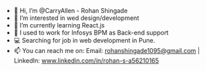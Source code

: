 - 👋 Hi, I’m @CarryAllen - Rohan Shingade
- 👀 I’m interested in wed design/development
- 🌱 I’m currently learning React.js
- 💞️ I used to work for Infosys BPM as Back-end support
- 💻 Searching for job in web development in Pune.
- 📫 You can reach me on: 
    Email: rohanshingade1095@gmail.com | 
    LinkedIn: www.linkedin.com/in/rohan-s-a56210165
 

<!---
CarryAllen/CarryAllen is a ✨ special ✨ repository because its `README.md` (this file) appears on your GitHub profile.
You can click the Preview link to take a look at your changes.
--->
